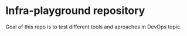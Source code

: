 # Infra-playground repository

Goal of this repo is to test different tools and aproaches in DevOps topic.
